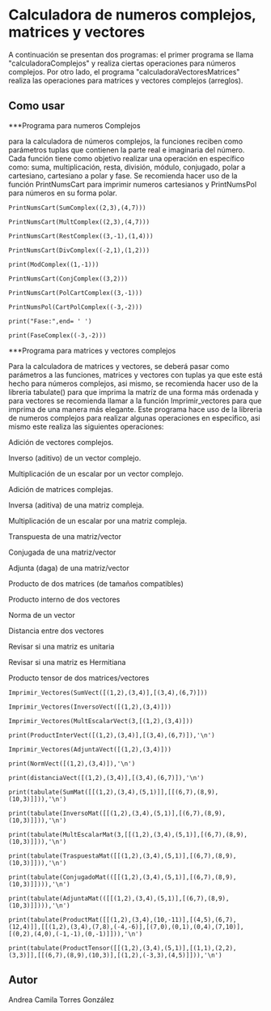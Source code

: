 # Calculadora de numeros complejos, matrices y vectores

A continuación se presentan dos programas: el primer programa se llama "calculadoraComplejos" y realiza ciertas operaciones para números complejos. Por otro lado, el programa "calculadoraVectoresMatrices" realiza las operaciones para matrices y vectores complejos (arreglos). 

## Como usar

***Programa para numeros Complejos

para la calculadora de números complejos, la funciones reciben como parámetros tuplas que contienen la parte real e imaginaria del número.  Cada función tiene como objetivo realizar una operación en específico como: suma, multiplicación, resta, división, módulo, conjugado, polar a cartesiano, cartesiano a polar y fase. Se recomienda hacer uso de la función PrintNumsCart para imprimir numeros cartesianos y PrintNumsPol para números en su forma polar.

`PrintNumsCart(SumComplex((2,3),(4,7)))`

`PrintNumsCart(MultComplex((2,3),(4,7)))`

`PrintNumsCart(RestComplex((3,-1),(1,4)))`

`PrintNumsCart(DivComplex((-2,1),(1,2)))`

`print(ModComplex((1,-1)))`

`PrintNumsCart(ConjComplex((3,2)))`

`PrintNumsCart(PolCartComplex((3,-1)))`

`PrintNumsPol(CartPolComplex((-3,-2)))`

`print("Fase:",end= ' ')`

`print(FaseComplex((-3,-2)))`

***Programa para matrices y vectores complejos

Para la calculadora de matrices y vectores, se deberá pasar como parámetros a las funciones, matrices y vectores con tuplas ya que este está hecho para números complejos, asi mismo, se recomienda hacer uso de la libreria tabulate() para que imprima la matríz de una forma más ordenada y para vectores se recomienda llamar a la función  Imprimir_vectores para que imprima de una manera más elegante. 
Este programa hace uso de la libreria de numeros complejos para realizar algunas operaciones en especifico, asi mismo este realiza las siguientes operaciones: 

Adición de vectores complejos.

Inverso (aditivo) de un vector complejo.

Multiplicación de un escalar por un vector complejo.

Adición de matrices complejas.

Inversa (aditiva) de una matriz compleja.

Multiplicación de un escalar por una matriz compleja.

Transpuesta de una matriz/vector

Conjugada de una matriz/vector

Adjunta (daga) de una matriz/vector

Producto de dos matrices (de tamaños compatibles)

Producto interno de dos vectores

Norma de un vector

Distancia entre dos vectores

Revisar si una matriz es unitaria

Revisar si una matriz es Hermitiana

Producto tensor de dos matrices/vectores


`Imprimir_Vectores(SumVect([(1,2),(3,4)],[(3,4),(6,7)]))`

`Imprimir_Vectores(InversoVect([(1,2),(3,4)]))`
    
`Imprimir_Vectores(MultEscalarVect(3,[(1,2),(3,4)]))`
   
`print(ProductInterVect([(1,2),(3,4)],[(3,4),(6,7)]),'\n')`
   
`Imprimir_Vectores(AdjuntaVect([(1,2),(3,4)]))`
   
`print(NormVect([(1,2),(3,4)]),'\n')`
   
`print(distanciaVect([(1,2),(3,4)],[(3,4),(6,7)]),'\n')`
    
`print(tabulate(SumMat([[(1,2),(3,4),(5,1)]],[[(6,7),(8,9),(10,3)]])),'\n')`
    
`print(tabulate(InversoMat([[(1,2),(3,4),(5,1)],[(6,7),(8,9),(10,3)]])),'\n')`
    
`print(tabulate(MultEscalarMat(3,[[(1,2),(3,4),(5,1)],[(6,7),(8,9),(10,3)]])),'\n')`
   
`print(tabulate(TraspuestaMat([[(1,2),(3,4),(5,1)],[(6,7),(8,9),(10,3)]])),'\n')`
  
`print(tabulate(ConjugadoMat(([[(1,2),(3,4),(5,1)],[(6,7),(8,9),(10,3)]]))),'\n')`
  
`print(tabulate(AdjuntaMat(([[(1,2),(3,4),(5,1)],[(6,7),(8,9),(10,3)]]))),'\n')`
   
`print(tabulate(ProductMat([[(1,2),(3,4),(10,-11)],[(4,5),(6,7),(12,4)]],[[(1,2),(3,4),(7,8),(-4,-6)],[(7,0),(0,1),(0,4),(7,10)],[(0,2),(4,0),(-1,-1),(0,-1)]])),'\n')`

`print(tabulate(ProductTensor([[(1,2),(3,4),(5,1)],[(1,1),(2,2),(3,3)]],[[(6,7),(8,9),(10,3)],[(1,2),(-3,3),(4,5)]])),'\n')`


## Autor

Andrea Camila Torres González
